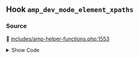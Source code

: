 ## Hook `amp_dev_mode_element_xpaths`

### Source

:link: [includes/amp-helper-functions.php:1553](../../includes/amp-helper-functions.php#L1553)

<details>
<summary>Show Code</summary>

```php
$dev_mode_xpaths = (array) apply_filters( 'amp_dev_mode_element_xpaths', [] );
```

</details>
